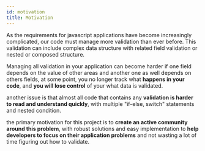 ```yaml
---
id: motivation
title: Motivation
---
```


As the requirements for javascript applications have become increasingly complicated, our code must manage more validation than ever before. This validation can include complex data structure with related field validation or nested or composed structure.

Managing all validation in your application can become harder if one field depends on the value of other areas and another one as well depends on others fields, at some point, you no longer track what **happens in your code**, and **you will lose control** of your what data is validated.

another issue is that almost all code that contains any **validation is harder to read and understand quickly**, with multiple "if-else, switch" statements and nested condition.

the primary motivation for this project is to **create an active community around this problem**, with robust solutions and easy implementation to **help developers to focus on their application problems** and not wasting a lot of time figuring out how to validate.
